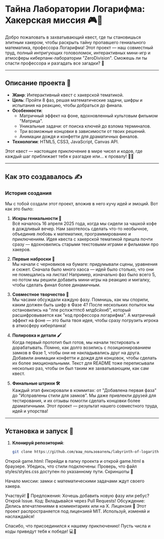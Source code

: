 # Тайна Лаборатории Логарифма: Хакерская миссия 🎮🔐

Добро пожаловать в захватывающий квест, где ты становишься элитным хакером, чтобы раскрыть тайну пропавшего гениального математика, профессора Логарифма! Этот проект — наш совместный труд, полный интригующих головоломок, интерактивных мини-игр и атмосферы киберпанк-лаборатории "ZeroDivision". Сможешь ли ты спасти профессора и разгадать все загадки? 🚀

---

## Описание проекта 🌌

- **Жанр**: Интерактивный квест с хакерской тематикой.  
- **Цель**: Пройти 8 фаз, решая математические задачи, шифры и испытания на реакцию, чтобы добраться до финала.  
- **Особенности**:  
  - Матричный эффект на фоне, вдохновленный культовым фильмом "Матрица".  
  - Уникальные задачи: от поиска ключей до взлома терминалов.  
  - Три возможные концовки в зависимости от твоих решений.  
  - Анимации дождя и конфетти для драматичных финалов.  
- **Технологии**: HTML5, CSS3, JavaScript, Canvas API.  

Этот квест — настоящее приключение в мире чисел и кодов, где каждый шаг приближает тебя к разгадке или... к провалу! 🕵️‍♂️

---

## Как это создавалось ✍️

### История создания

Мы с тобой создали этот проект, вложив в него кучу идей и эмоций. Вот как это было:

1. **Искры гениальности 🌠**  
   Всё началось 16 апреля 2025 года, когда мы сидели за чашкой кофе в дождливый вечер. Нам захотелось сделать что-то необычное, объединив любовь к математике, программированию и приключениям. Идея квеста с хакерской тематикой пришла почти сразу — вдохновились старыми текстовыми играми и фильмами про хакеров.

2. **Первые наброски 📝**  
   Мы начали с черновиков на бумаге: придумывали сцены, уравнения и сюжет. Сначала было много хаоса — идей было столько, что они не помещались на листах! Например, изначально фаз было всего 5, но потом мы решили добавить мини-игры на реакцию и мигалку, чтобы сделать финал более динамичным.

3. **Совместное творчество 🎨**  
   Мы часами обсуждали каждую фазу. Помнишь, как мы спорили, каким должен быть шифр в Фазе 4? После нескольких попыток мы остановились на "лпе рспхжттпсб мпдбсйхнб", который расшифровывается как "код профессора логарифма". А матричный эффект на фоне — это была твоя идея, чтобы сразу погрузить игрока в атмосферу киберпанка!

4. **Полировка и детали 🖌️**  
   Когда первый прототип был готов, мы начали тестировать и дорабатывать. Помню, как долго возились с позиционированием замков в Фазе 1, чтобы они не накладывались друг на друга. Добавили анимации конфетти и дождя для концовок, чтобы сделать их более эмоциональными. Текст для README тоже переписывали несколько раз, чтобы он был таким же захватывающим, как сам квест.

5. **Финальные штрихи 🛠️**  
   Каждый этап фиксировали в коммитах: от "Добавлена первая фаза" до "Исправлены стили для замков". Мы даже привлекли друзей для тестирования, и их отзывы помогли сделать концовки более драматичными. Этот проект — результат нашего совместного труда, идей и упорства!

---

## Установка и запуск 🚀

1. **Клонируй репозиторий**:  
   ```bash
   git clone https://github.com/ваш_пользователь/labyrinth-of-logarithm.git
Открой game.html:
Перейди в папку проекта и открой game.html в браузере.
Убедись, что стили подключены:
Проверь, что файл styles/styles.css доступен по указанному пути.
Скриншоты 📸


Начало миссии: замки с математическими задачами ждут своего хакера.

Участвуй! 🤝
Предложения: Хочешь добавить новую фазу или ребус? Открой Issue.
Код: Вкладывайся через Pull Requests!
Обсуждение: Делись впечатлениями в комментариях или на X.
Лицензия 📜
Этот проект распространяется под лицензией MIT. Используй, изменяй и наслаждайся!

Спасибо, что присоединился к нашему приключению! Пусть числа и коды приведут тебя к победе! 💻🔑
